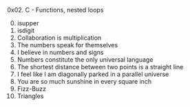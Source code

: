 0x02. C - Functions, nested loops

0. isupper
1. isdigit
2. Collaboration is multiplication
3. The numbers speak for themselves 
4. I believe in numbers and signs 
5. Numbers constitute the only universal language 
6. The shortest distance between two points is a straight line
7. I feel like I am diagonally parked in a parallel universe 
8. You are so much sunshine in every square inch
9. Fizz-Buzz 
10. Triangles 
